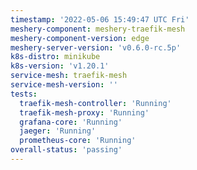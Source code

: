 ```yaml
---
timestamp: '2022-05-06 15:49:47 UTC Fri'
meshery-component: meshery-traefik-mesh
meshery-component-version: edge
meshery-server-version: 'v0.6.0-rc.5p'
k8s-distro: minikube
k8s-version: 'v1.20.1'
service-mesh: traefik-mesh
service-mesh-version: ''
tests:
  traefik-mesh-controller: 'Running'
  traefik-mesh-proxy: 'Running'
  grafana-core: 'Running'
  jaeger: 'Running'
  prometheus-core: 'Running'
overall-status: 'passing'
---
```

